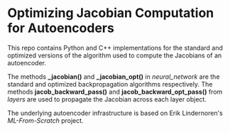 # Optimizing Jacobian Computation for Autoencoders

This repo contains Python and C++ implementations for the standard and optimized versions of the algorithm used to compute the Jacobians of an autoencoder.

The methods **_jacobian()** and **_jacobian_opt()** in *neural_network* are the standard and optimized backpropagation algorithms respectively. The methods **jacob_backward_pass()** and **jacob_backward_opt_pass()** from *layers* 
are used to propagate the Jacobian across each layer object.

The underlying autoencoder infrastructure is based on Erik Lindernoren's *ML-From-Scratch* project.


